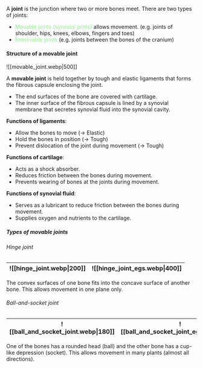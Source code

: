 A **joint** is the junction where two or more bones meet. There are two types of joints:
- <span style="color: lightgreen">Movable joints (synovial joints)</span> allows movement.
  (e.g. joints of shoulder, hips, knees, elbows, fingers and toes)
- <span style="color: lightgreen">Immovable joints</span> (e.g. joints between the bones of the cranium)

#### Structure of a movable joint
![[movable_joint.webp|500]]

A **movable joint** is held together by tough and elastic ligaments that forms the fibrous capsule enclosing the joint.
- The end surfaces of the bone are covered with cartilage.
- The inner surface of the fibrous capsule is lined by a synovial membrane that secretes synovial fluid into the synovial cavity.

**Functions of ligaments**:
- Allow the bones to move (→ Elastic)
- Hold the bones in position (→ Tough)
- Prevent dislocation of the joint during movement (→ Tough)

**Functions of cartilage**:
- Acts as a shock absorber.
- Reduces friction between the bones during movement.
- Prevents wearing of bones at the joints during movement.

**Functions of synovial fluid**:
- Serves as a lubricant to reduce friction between the bones during movement.
- Supplies oxygen and nutrients to the cartilage.

##### Types of movable joints
###### Hinge joint
| ![[hinge_joint.webp\|200]] | ![[hinge_joint_egs.webp\|400]] |
| :--: | :--: |
The convex surfaces of one bone fits into the concave surface of another bone. This allows movement in one plane only.

###### Ball-and-socket joint
| ![[ball_and_socket_joint.webp\|180]] | ![[ball_and_socket_joint_egs.webp\|300]] |
| :--: | :--: |
One of the bones has a rounded head (ball) and the other bone has a cup-like depression (socket). This allows movement in many plants (almost all directions).

